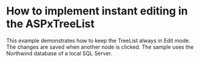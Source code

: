 # How to implement instant editing in the ASPxTreeList


<p>This example demonstrates how to keep the TreeList always in Edit mode. The changes are saved when another node is clicked. The sample uses the Northwind database of a local SQL Server.</p>

<br/>


